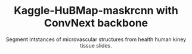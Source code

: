 <br />
<p align="center">
  
  <h1 align="center">Kaggle-HuBMap-maskrcnn with ConvNext backbone</h1>

  <p align="center">
    Segment intstances of microvascular structures from health human kiney tissue slides.
    <br />
  </p>
</p>

